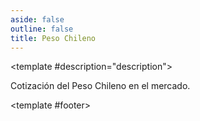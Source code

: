 ```yaml
---
aside: false
outline: false
title: Peso Chileno
---
```


<script setup>
import { setRegionForSidebar } from '../../.vitepress/sidebar/sidebar.utils.js'

const spec = setRegionForSidebar('ar')
</script>

<OAOperation :spec="spec" operationId="get-cotizacion-clp" :hide-branding="false">

<template #description="description">

Cotización del Peso Chileno en el mercado.

</template>

<template #footer>

<!--@include: ./parts/get-cotizacion-clp-footer.md -->

</template>

</OAOperation>
